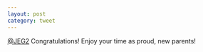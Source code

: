 ```yaml
---
layout: post
category: tweet
---
```

[@JEG2](http://twitter.com/JEG2) Congratulations! Enjoy your time as proud, new parents!

